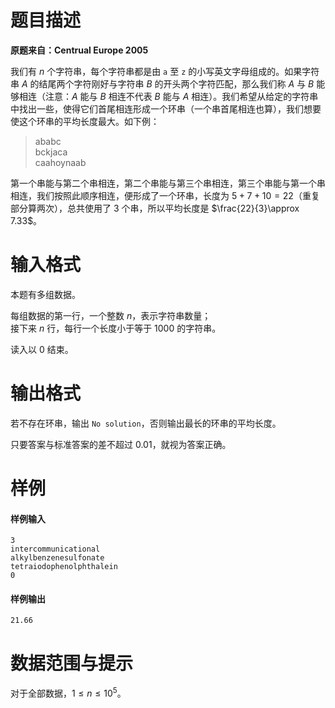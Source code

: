 
# 题目描述

**原题来自：Centrual Europe 2005**

我们有 $n$ 个字符串，每个字符串都是由 `a` 至 `z` 的小写英文字母组成的。如果字符串 $A$ 的结尾两个字符刚好与字符串 $B$ 的开头两个字符匹配，那么我们称 $A$ 与 $B$ 能够相连（注意：$A$ 能与 $B$ 相连不代表 $B$ 能与 $A$ 相连）。我们希望从给定的字符串中找出一些，使得它们首尾相连形成一个环串（一个串首尾相连也算），我们想要使这个环串的平均长度最大。如下例：

>ababc  
bckjaca  
caahoynaab

第一个串能与第二个串相连，第二个串能与第三个串相连，第三个串能与第一个串相连，我们按照此顺序相连，便形成了一个环串，长度为 $5+7+10=22$（重复部分算两次），总共使用了 $3$ 个串，所以平均长度是 $\frac{22}{3}\approx 7.33$。

# 输入格式

本题有多组数据。

每组数据的第一行，一个整数 $n$，表示字符串数量；  
接下来 $n$ 行，每行一个长度小于等于 $1000$ 的字符串。

读入以 $0$ 结束。

# 输出格式

若不存在环串，输出 `No solution`，否则输出最长的环串的平均长度。

只要答案与标准答案的差不超过 $0.01$，就视为答案正确。

# 样例

#### 样例输入
```plain
3
intercommunicational
alkylbenzenesulfonate
tetraiodophenolphthalein
0
```

#### 样例输出
```plain
21.66
```

# 数据范围与提示

对于全部数据，$1\le n\le 10^5$。

